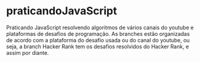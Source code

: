 # praticandoJavaScript
Praticando JavaScript resolvendo algoritmos de vários canais do youtube e plataformas de desafios de programação.
As branches estão organizadas de acordo com a plataforma do desafio usada ou do canal do youtube, ou seja, a branch Hacker Rank tem os desafios resolvidos do Hacker Rank, e assim por diante.
